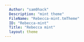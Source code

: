 ```yaml
---
  Author: "sam0hack"
  Description: "mint theme"
  FileName: "Rebecca-mint.tmTheme"
  ID: "Rebecca-mint"
  Title: "Rebecca mint"
  layout: theme
---
```

  